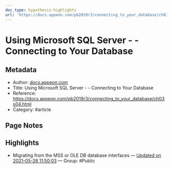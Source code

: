 ```yaml
---
doc_type: hypothesis-highlights
url: 'https://docs.appeon.com/pb2019r3/connecting_to_your_database/ch03s04.html'
---
```


# Using Microsoft SQL Server - - Connecting to Your Database

## Metadata
- Author: [docs.appeon.com]()
- Title: Using Microsoft SQL Server - - Connecting to Your Database
- Reference: https://docs.appeon.com/pb2019r3/connecting_to_your_database/ch03s04.html
- Category: #article

## Page Notes
## Highlights
- Migrating from the MSS or OLE DB database interfaces — [Updated on 2021-05-28 11:50:03](https://hyp.is/yQdZOr9nEeuYQb__hrv7hQ/docs.appeon.com/pb2019r3/connecting_to_your_database/ch03s04.html) — Group: #Public



